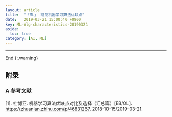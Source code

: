 ```yaml
---
layout: article
title:  "「ML」 常见机器学习算法优缺点"
date:   2019-03-21 15:00:40 +0800
key: ML-Alg-characteristics-20190321
aside:
  toc: true
category: [AI, ML]
---
```



<!--more-->



-------------------  
 End
{:.warning}  



## 附录
### A  参考文献  
[1]. 杜博亚. 机器学习算法优缺点对比及选择（汇总篇）[EB/OL]. <https://zhuanlan.zhihu.com/p/46831267>. 2018-10-15/2019-03-21.  
